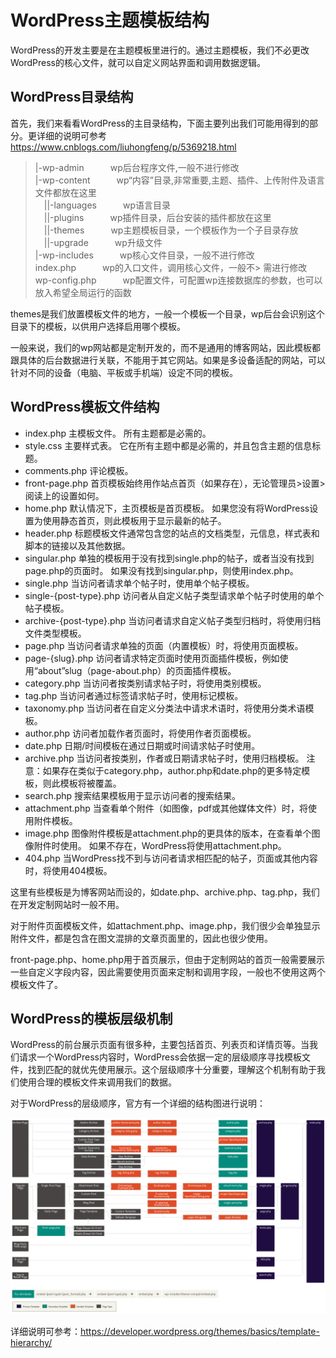 # WordPress主题模板结构

WordPress的开发主要是在主题模板里进行的。通过主题模板，我们不必更改WordPress的核心文件，就可以自定义网站界面和调用数据逻辑。

## WordPress目录结构

首先，我们来看看WordPress的主目录结构，下面主要列出我们可能用得到的部分。更详细的说明可参考 https://www.cnblogs.com/liuhongfeng/p/5369218.html

> |-wp-admin　　　wp后台程序文件,一般不进行修改  
> |-wp-content　　　wp“内容”目录,非常重要,主题、插件、上传附件及语言文件都放在这里  
> 　||-languages　　　wp语言目录  
> 　||-plugins　　　wp插件目录，后台安装的插件都放在这里  
> 　||-themes　　　wp主题模板目录，一个模板作为一个子目录存放  
> 　||-upgrade　　　wp升级文件  
> |-wp-includes　　　wp核心文件目录，一般不进行修改  
> index.php　　　wp的入口文件，调用核心文件，一般不> 需进行修改  
> wp-config.php　　　wp配置文件，可配置wp连接数据库的参数，也可以放入希望全局运行的函数  

themes是我们放置模板文件的地方，一般一个模板一个目录，wp后台会识别这个目录下的模板，以供用户选择启用哪个模板。

一般来说，我们的wp网站都是定制开发的，而不是通用的博客网站，因此模板都跟具体的后台数据进行关联，不能用于其它网站。如果是多设备适配的网站，可以针对不同的设备（电脑、平板或手机端）设定不同的模板。

## WordPress模板文件结构

- index.php 主模板文件。 所有主题都是必需的。
- style.css 主要样式表。 它在所有主题中都是必需的，并且包含主题的信息标题。
- comments.php 评论模板。
- front-page.php 首页模板始终用作站点首页（如果存在），无论管理员>设置>阅读上的设置如何。
- home.php 默认情况下，主页模板是首页模板。 如果您没有将WordPress设置为使用静态首页，则此模板用于显示最新的帖子。
- header.php 标题模板文件通常包含您的站点的文档类型，元信息，样式表和脚本的链接以及其他数据。
- singular.php 单独的模板用于没有找到single.php的帖子，或者当没有找到page.php的页面时。 如果没有找到singular.php，则使用index.php。
- single.php 当访问者请求单个帖子时，使用单个帖子模板。
- single-{post-type}.php 访问者从自定义帖子类型请求单个帖子时使用的单个帖子模板。
- archive-{post-type}.php 当访问者请求自定义帖子类型归档时，将使用归档文件类型模板。
- page.php 当访问者请求单独的页面（内置模板）时，将使用页面模板。
- page-{slug}.php 访问者请求特定页面时使用页面插件模板，例如使用“about”slug（page-about.php）的页面插件模板。
- category.php 当访问者按类别请求帖子时，将使用类别模板。
- tag.php 当访问者通过标签请求帖子时，使用标记模板。
- taxonomy.php 当访问者在自定义分类法中请求术语时，将使用分类术语模板。
- author.php 访问者加载作者页面时，将使用作者页面模板。
- date.php 日期/时间模板在通过日期或时间请求帖子时使用。 
- archive.php 当访问者按类别，作者或日期请求帖子时，使用归档模板。 注意：如果存在类似于category.php，author.php和date.php的更多特定模板，则此模板将被覆盖。
- search.php 搜索结果模板用于显示访问者的搜索结果。
- attachment.php 当查看单个附件（如图像，pdf或其他媒体文件）时，将使用附件模板。
- image.php 图像附件模板是attachment.php的更具体的版本，在查看单个图像附件时使用。 如果不存在，WordPress将使用attachment.php。
- 404.php 当WordPress找不到与访问者请求相匹配的帖子，页面或其他内容时，将使用404模板。

这里有些模板是为博客网站而设的，如date.php、archive.php、tag.php，我们在开发定制网站时一般不用。

对于附件页面模板文件，如attachment.php、image.php，我们很少会单独显示附件文件，都是包含在图文混排的文章页面里的，因此也很少使用。

front-page.php、home.php用于首页展示，但由于定制网站的首页一般需要展示一些自定义字段内容，因此需要使用页面来定制和调用字段，一般也不使用这两个模板文件了。

## WordPress的模板层级机制

WordPress的前台展示页面有很多种，主要包括首页、列表页和详情页等。当我们请求一个WordPress内容时，WordPress会依据一定的层级顺序寻找模板文件，找到匹配的就优先使用展示。这个层级顺序十分重要，理解这个机制有助于我们使用合理的模板文件来调用我们的数据。

对于WordPress的层级顺序，官方有一个详细的结构图进行说明：

![wordpress模板层级](./img/Screenshot-2019-01-23-00.20.04.png)

详细说明可参考：https://developer.wordpress.org/themes/basics/template-hierarchy/